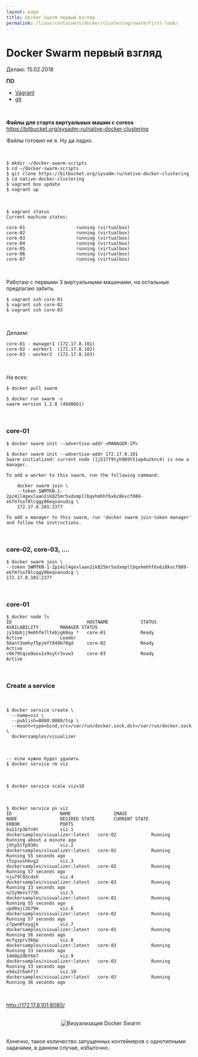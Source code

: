 ```yaml
---
layout: page
title: Docker Swarm первый взгляд
permalink: /linux/containers/docker/clustering/swarm/first-look/
---
```


# Docker Swarm первый взгляд

Делаю: 15.02.2018

**ПО**

- <a href="/linux/virtual/vagrant/">Vagrant</a>
- <a href="/linux/dev/git/">git</a>

<br/>

**Файлы для старта виртуальных машин с coreos**  
https://bitbucket.org/sysadm-ru/native-docker-clustering

Файлы готовил не я. Ну да ладно.

<br/>

    $ mkdir ~/docker-swarm-scripts
    $ cd ~/docker-swarm-scripts
    $ git clone https://bitbucket.org/sysadm-ru/native-docker-clustering
    $ cd native-docker-clustering
    $ vagrant box update
    $ vagrant up
    
<br/>

    $ vagrant status
    Current machine states:

    core-01                   running (virtualbox)
    core-02                   running (virtualbox)
    core-03                   running (virtualbox)
    core-04                   running (virtualbox)
    core-05                   running (virtualbox)
    core-06                   running (virtualbox)
    core-07                   running (virtualbox)


<br/>

Работаю с первыми 3 виртуальными машинами, на остальные предлагаю забить.

    $ vagrant ssh core-01
    $ vagrant ssh core-02
    $ vagrant ssh core-03

<br/>

Делаем:

    core-01 - manager1 (172.17.8.101)
    core-02 - worker1  (172.17.8.102)
    core-03 - worker2  (172.17.8.103)

<br/>

На всех:

    $ docker pull swarm

    $ docker run swarm -v
    swarm version 1.2.8 (48d86b1)


<br/>

### core-01

    $ docker swarm init --advertise-addr <MANAGER-IP>

    $ docker swarm init --advertise-addr 172.17.8.101     
    Swarm initialized: current node (1j517f9tyh969t51ap4uzknc4) is now a manager.

    To add a worker to this swarm, run the following command:

        docker swarm join \
        --token SWMTKN-1-2pz4il4gexlaan2ik825mr5xdxmpllbqxhmhhf6x6z8kvcf889-ekfm7so78lcqgy06eqvanudcg \
        172.17.8.101:2377

    To add a manager to this swarm, run 'docker swarm join-token manager' and follow the instructions.


<br/>

### core-02, core-03, ....

    $ docker swarm join \
    --token SWMTKN-1-2pz4il4gexlaan2ik825mr5xdxmpllbqxhmhhf6x6z8kvcf889-ekfm7so78lcqgy06eqvanudcg \
    172.17.8.101:2377


<br/>

### core-01

    $ docker node ls
    ID                            HOSTNAME            STATUS              AVAILABILITY        MANAGER STATUS
    jy14pbjj9e6hfm7ltebjg68oy *   core-01             Ready               Active              Leader
    5bant3omhyf5pjmft849b70gd     core-02             Ready               Active              
    v9k79tqie9oos1x9sytr3vvw3     core-03             Ready               Active   


<br/>

### Create a service

<br/>

    $ docker service create \
      --name=viz \
      --publish=8080:8080/tcp \
      --mount=type=bind,src=/var/run/docker.sock,dst=/var/run/docker.sock \
      dockersamples/visualizer


<br/>

    -- если нужно будет удалить
    $ docker service rm viz

<br/>

    $ docker service scale viz=10

<br/>

    $ docker service ps viz
    ID                  NAME                IMAGE                             NODE                DESIRED STATE       CURRENT STATE                ERROR               PORTS
    ba11rp3bfn9t        viz.1               dockersamples/visualizer:latest   core-02             Running             Running about a minute ago                       
    j9tp5lfp930c        viz.2               dockersamples/visualizer:latest   core-01             Running             Running 55 seconds ago                           
    t5zpsoshkvg2        viz.3               dockersamples/visualizer:latest   core-02             Running             Running 57 seconds ago                           
    nju79l93cdxh        viz.4               dockersamples/visualizer:latest   core-03             Running             Running 33 seconds ago                           
    n21y9evs773b        viz.5               dockersamples/visualizer:latest   core-01             Running             Running 55 seconds ago                           
    upd0ajc2679m        viz.6               dockersamples/visualizer:latest   core-02             Running             Running 57 seconds ago                           
    z7pwn0toygjk        viz.7               dockersamples/visualizer:latest   core-01             Running             Running 56 seconds ago                           
    mcfqzprv3kbp        viz.8               dockersamples/visualizer:latest   core-03             Running             Running 33 seconds ago                           
    14m0p2dbt6e7        viz.9               dockersamples/visualizer:latest   core-03             Running             Running 33 seconds ago                           
    e94x2rbahfit        viz.10              dockersamples/visualizer:latest   core-03             Running             Running 36 seconds ago    

<br/>


http://172.17.8.101:8080/

<br/>

<div align="center">
    <img src="//files.sysadm.ru/img/linux/containers/docker/clustering/swarm/swarm-visualizer.png" border="0" alt="Визуализация Docker Swarm">
</div>


<br/>

Конечно, такое количество запущенных контейнеров с однотипными задачами, в данном случае, избыточно.
